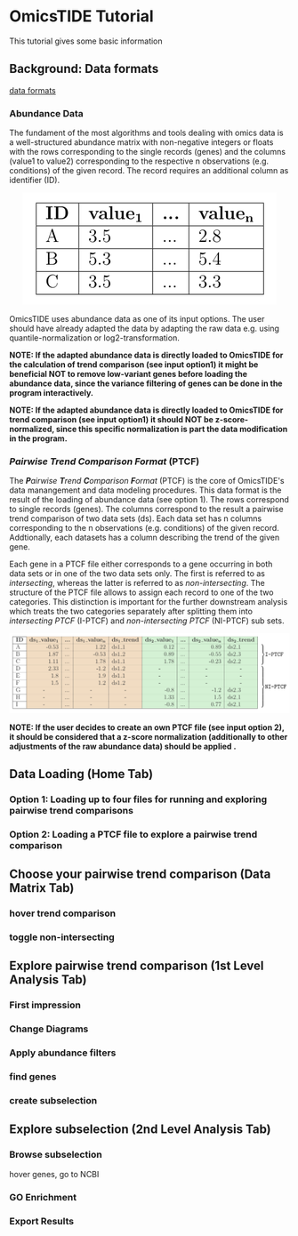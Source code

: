 # OmicsTIDE Tutorial
This tutorial gives some basic information

## Background: Data formats

[data formats](DATAFORMATS.md)

### Abundance Data
The fundament of the most algorithms and tools dealing with omics data is a well-structured abundance matrix with non-negative integers or floats with the rows corresponding to the single records (genes) and the columns (value1 to value2) corresponding to the respective n observations (e.g. conditions) of the given record. The record requires an additional column as identifier (ID). 

<p align="center">
  <img src="qnorm-log2.png" />
</p>

OmicsTIDE uses abundance data as one of its input options. The user should have already adapted the data by adapting the raw data e.g. using quantile-normalization or log2-transformation. 

**NOTE: If the adapted abundance data is directly loaded to OmicsTIDE for the calculation of trend comparison (see input option1) it might be beneficial NOT to remove low-variant genes before loading the abundance data, since the variance filtering of genes can be done in the program interactively.**

**NOTE: If the adapted abundance data is directly loaded to OmicsTIDE for trend comparison (see input option1) it should NOT be z-score-normalized, since this specific normalization is part the data modification in the program.**

### ***P**airwise **T**rend **C**omparison **F**ormat* (PTCF)
The ***P**airwise **T**rend **C**omparison **F**ormat* (PTCF) is the core of OmicsTIDE's data manangement and data modeling procedures. This data format is the result of the loading of abundance data (see option 1). The rows correspond to single records (genes). The columns correspond to the result a pairwise trend comparison of two data sets (ds). Each data set has n columns corresponding to the n observations (e.g. conditions) of the given record. Addtionally, each datasets has a column describing the trend of the given gene. 

Each gene in a PTCF file either corresponds to a gene occurring in both data sets or in one of the two data sets only. The first is referred to as *intersecting*, whereas the latter is referred to as *non-intersecting*. The structure of the PTCF file allows to assign each record to one of the two categories. This distinction is important for the further downstream analysis which treats the two categories separately after splitting them into *intersecting PTCF* (I-PTCF) and *non-intersecting PTCF* (NI-PTCF) sub sets. 

<p align="center">
  <img src="ptcf.png" />
</p>

**NOTE: If the user decides to create an own PTCF file (see input option 2), it should be considered that a z-score normalization (additionally to other adjustments of the raw abundance data) should be applied .**

## Data Loading (Home Tab)

### Option 1: Loading up to four files for running and exploring pairwise trend comparisons

### Option 2: Loading a PTCF file to explore a pairwise trend comparison


## Choose your pairwise trend comparison (Data Matrix Tab)

### hover trend comparison

### toggle non-intersecting




## Explore pairwise trend comparison (1st Level Analysis Tab)

### First impression

### Change Diagrams

### Apply abundance filters

### find genes

### create subselection




## Explore subselection (2nd Level Analysis Tab)

### Browse subselection
hover genes, go to NCBI

### GO Enrichment

### Export Results


